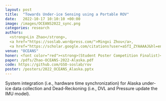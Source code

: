 ```yaml
---
layout: post
title:  "Towards Under-ice Sensing using a Portable ROV"
date:   2022-10-17 10:10:10 +00:00
image: /images/OCEANS2022_sync.png
categories: research
authors: 
  <strong>Lin Zhao</strong>, 
  <a href="https://soslab.wordpress.com/">Mingxi Zhou</a>, 
  <a href="https://scholar.google.com/citations?user=aSfI_ZYAAAAJ&hl=en">Brice Loose</a>
venue: "OCEANS"
honer: <font color="red"><strong>(Student Poster Competition Finalist)</strong></font> 
paper: /pdfs/Zhao-OCEANS-2022-Alaska.pdf
code: https://github.com/GSO-soslab/rov
poster: /posters/2022_OCEANS_Alaska.pptx
---
```

System integration (i.e., hardware time synchronization) for Alaska under-ice data collection and Dead-Reckoning (i.e., DVL and Pressure update the IMU model).
